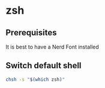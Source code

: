 # zsh

## Prerequisites

It is best to have a Nerd Font installed

## Switch default shell

```bash
chsh -s "$(which zsh)"
```

